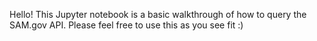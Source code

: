 Hello! This Jupyter notebook is a basic walkthrough of how to query the SAM.gov API. Please feel free to use this as you see fit :)
